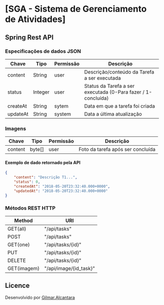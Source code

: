 # [SGA - Sistema de Gerenciamento de Atividades]

## Spring Rest API
### Especificações de dados JSON

Chave  	|Tipo		|Permissão		|Descrição
--------|---------	|-------------	|----------
content | String	| 	user		|	Descrição/conteúdo da Tarefa a ser executada
status	| Integer	| 	user		|	Status da Tarefa a ser executada (0-Para fazer / 1-concluída)
createAt| String	| 	sytem		|	Data em que a tarefa foi criada
updateAt| String	| 	system		|	Data a última atualização

### Imagens

Chave  	|Tipo		|Permissão		|Descrição
--------|---------	|-------------	|----------
content | byte[]	| 	user		|	Foto da tarefa após ser concluída

#### Exemplo de dado retornado pela API
```json
{
    "content": "Descrição T1...",
    "status": 0,
    "createdAt": "2018-05-20T23:32:40.000+0000",
    "updatedAt": "2018-05-20T23:32:40.000+0000"
}
```

### Métodos REST HTTP

Method  	|URI	
------------|----------------	
GET(all)  	| "/api/tasks" 
POST   		| "/api/tasks"
GET(one)  	| "/api/tasks/{id}"
PUT			| "/api/tasks/{id}"
DELETE		| "/api/tasks/{id}"
GET(imagem) | "/api/image/{id_task}" 

## Licence

Desenvolvido por [Gilmar.Alcantara](https://github.com/Gilmardealcantara)

